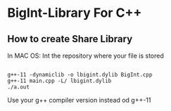 # BigInt-Library For C++

## How to create Share Library 
<p>In MAC OS: Int the repository where your file is stored</p>

<pre><code>
g++-11 -dynamiclib -o lbigint.dylib BigInt.cpp
g++-11 main.cpp -L/ lbigint.dylib
./a.out
</code></pre>

<p> Use your g++ compiler version instead od g++-11 </p>
